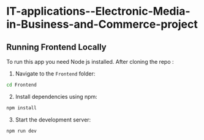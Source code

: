 # IT-applications--Electronic-Media-in-Business-and-Commerce-project

## Running Frontend Locally

To run this app you need Node js installed. After cloning the repo :

1. Navigate to the `Frontend` folder:

```sh
cd Frontend
```

2. Install dependencies using npm:

```sh
npm install
```

3. Start the development server:

```sh
npm run dev
```
